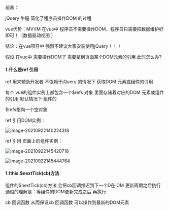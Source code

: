 前奏：

jQuery 牛逼 简化了程序员操作DOM 的过程

vue优势：MVVM 在vue中 程序员不需要操作DOM，程序员只需要把数据维护好即可！（数据驱动视图 ）

结论：在vue项目中 强烈不建议大家安装使用jQuery！！！

假设 在vue中 需要操作DOM了 需要拿到页面某个DOM元素的引用 此时怎么办?

#### 1.什么是ref 引用

ref 用来辅助开发者 不依赖于jQuery 的情况下 获取DOM 元素或组件的引用

每个 vue的组件实例上都包含一个$refs 对象 里面存储着对应的DOM 元素或组件的引用 默认情况下 组件的

$refs指向一个空对象

ref 引用DOM实例：

![image-20210922140224318](C:\Users\阿六\AppData\Roaming\Typora\typora-user-images\image-20210922140224318.png)

ref 引用 页面上的组件实例：

![image-20210922145420718](C:\Users\阿六\AppData\Roaming\Typora\typora-user-images\image-20210922145420718.png)

![image-20210922145444764](C:\Users\阿六\AppData\Roaming\Typora\typora-user-images\image-20210922145444764.png)

#### 1.1this.$nextTick(cb)方法

组件的$nextTick(cb)方法 会把cb回调推迟到下一个D在·OM 更新周期之后执行 通俗的理解是：等组件的DOM更新完成之后 再执行

cb 回调函数 从而保证cb 回调函数 可以操作到最新的DOM元素